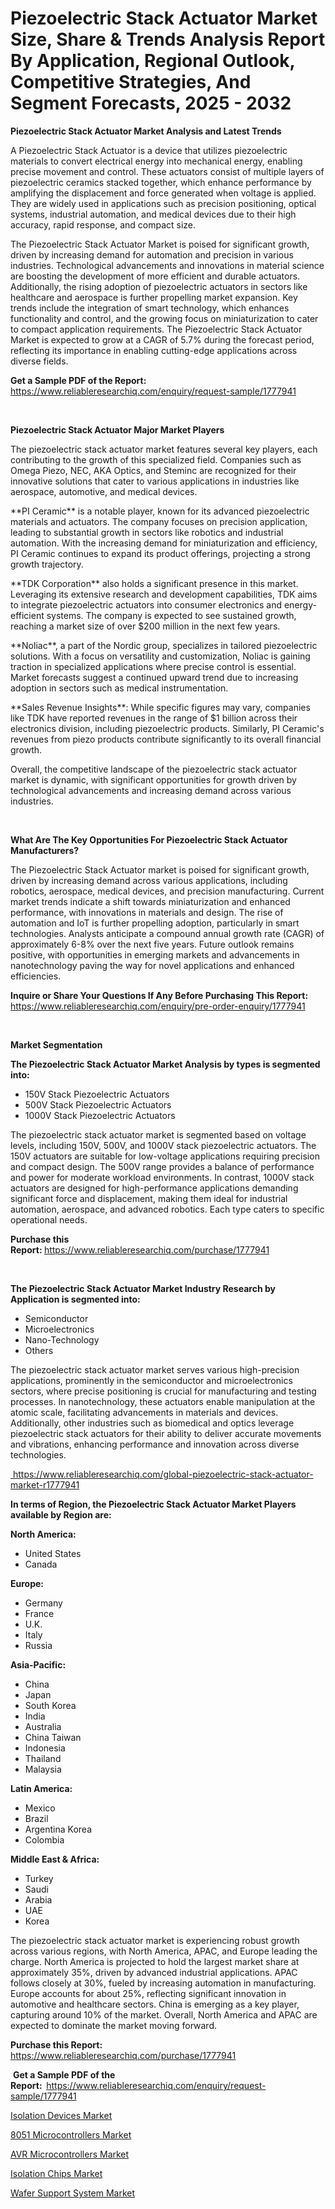 <p><h1>Piezoelectric Stack Actuator Market Size, Share & Trends Analysis Report By Application, Regional Outlook, Competitive Strategies, And Segment Forecasts, 2025 - 2032</h1></p><p><strong>Piezoelectric Stack Actuator Market Analysis and Latest Trends</strong></p>
<p><p>A Piezoelectric Stack Actuator is a device that utilizes piezoelectric materials to convert electrical energy into mechanical energy, enabling precise movement and control. These actuators consist of multiple layers of piezoelectric ceramics stacked together, which enhance performance by amplifying the displacement and force generated when voltage is applied. They are widely used in applications such as precision positioning, optical systems, industrial automation, and medical devices due to their high accuracy, rapid response, and compact size.</p><p>The Piezoelectric Stack Actuator Market is poised for significant growth, driven by increasing demand for automation and precision in various industries. Technological advancements and innovations in material science are boosting the development of more efficient and durable actuators. Additionally, the rising adoption of piezoelectric actuators in sectors like healthcare and aerospace is further propelling market expansion. Key trends include the integration of smart technology, which enhances functionality and control, and the growing focus on miniaturization to cater to compact application requirements. The Piezoelectric Stack Actuator Market is expected to grow at a CAGR of 5.7% during the forecast period, reflecting its importance in enabling cutting-edge applications across diverse fields.</p></p>
<p><strong>Get a Sample PDF of the Report:&nbsp;</strong> <a href="https://www.reliableresearchiq.com/enquiry/request-sample/1777941?utm_campaign=104&utm_medium=2&utm_source=Github&utm_content=ia&utm_term=06042025&utm_id=piezoelectric-stack-actuator">https://www.reliableresearchiq.com/enquiry/request-sample/1777941</a></p>
<p>&nbsp;</p>
<p><strong>Piezoelectric Stack Actuator Major Market Players</strong></p>
<p><p>The piezoelectric stack actuator market features several key players, each contributing to the growth of this specialized field. Companies such as Omega Piezo, NEC, AKA Optics, and Steminc are recognized for their innovative solutions that cater to various applications in industries like aerospace, automotive, and medical devices.</p><p>**PI Ceramic** is a notable player, known for its advanced piezoelectric materials and actuators. The company focuses on precision application, leading to substantial growth in sectors like robotics and industrial automation. With the increasing demand for miniaturization and efficiency, PI Ceramic continues to expand its product offerings, projecting a strong growth trajectory.</p><p>**TDK Corporation** also holds a significant presence in this market. Leveraging its extensive research and development capabilities, TDK aims to integrate piezoelectric actuators into consumer electronics and energy-efficient systems. The company is expected to see sustained growth, reaching a market size of over $200 million in the next few years.</p><p>**Noliac**, a part of the Nordic group, specializes in tailored piezoelectric solutions. With a focus on versatility and customization, Noliac is gaining traction in specialized applications where precise control is essential. Market forecasts suggest a continued upward trend due to increasing adoption in sectors such as medical instrumentation.</p><p>**Sales Revenue Insights**: While specific figures may vary, companies like TDK have reported revenues in the range of $1 billion across their electronics division, including piezoelectric products. Similarly, PI Ceramic's revenues from piezo products contribute significantly to its overall financial growth.</p><p>Overall, the competitive landscape of the piezoelectric stack actuator market is dynamic, with significant opportunities for growth driven by technological advancements and increasing demand across various industries.</p></p>
<p>&nbsp;</p>
<p><strong>What Are The Key Opportunities For Piezoelectric Stack Actuator Manufacturers?</strong></p>
<p><p>The Piezoelectric Stack Actuator market is poised for significant growth, driven by increasing demand across various applications, including robotics, aerospace, medical devices, and precision manufacturing. Current market trends indicate a shift towards miniaturization and enhanced performance, with innovations in materials and design. The rise of automation and IoT is further propelling adoption, particularly in smart technologies. Analysts anticipate a compound annual growth rate (CAGR) of approximately 6-8% over the next five years. Future outlook remains positive, with opportunities in emerging markets and advancements in nanotechnology paving the way for novel applications and enhanced efficiencies.</p></p>
<p><strong>Inquire or Share Your Questions If Any Before Purchasing This Report:</strong> <a href="https://www.reliableresearchiq.com/enquiry/pre-order-enquiry/1777941?utm_campaign=104&utm_medium=2&utm_source=Github&utm_content=ia&utm_term=06042025&utm_id=piezoelectric-stack-actuator">https://www.reliableresearchiq.com/enquiry/pre-order-enquiry/1777941</a></p>
<p>&nbsp;</p>
<p><strong>Market Segmentation</strong></p>
<p><strong>The Piezoelectric Stack Actuator Market Analysis by types is segmented into:</strong></p>
<p><ul><li>150V Stack Piezoelectric Actuators</li><li>500V Stack Piezoelectric Actuators</li><li>1000V Stack Piezoelectric Actuators</li></ul></p>
<p><p>The piezoelectric stack actuator market is segmented based on voltage levels, including 150V, 500V, and 1000V stack piezoelectric actuators. The 150V actuators are suitable for low-voltage applications requiring precision and compact design. The 500V range provides a balance of performance and power for moderate workload environments. In contrast, 1000V stack actuators are designed for high-performance applications demanding significant force and displacement, making them ideal for industrial automation, aerospace, and advanced robotics. Each type caters to specific operational needs.</p></p>
<p><strong>Purchase this Report:&nbsp;</strong><a href="https://www.reliableresearchiq.com/purchase/1777941?utm_campaign=104&utm_medium=2&utm_source=Github&utm_content=ia&utm_term=06042025&utm_id=piezoelectric-stack-actuator">https://www.reliableresearchiq.com/purchase/1777941</a></p>
<p>&nbsp;</p>
<p><strong>The Piezoelectric Stack Actuator Market Industry Research by Application is segmented into:</strong></p>
<p><ul><li>Semiconductor</li><li>Microelectronics</li><li>Nano-Technology</li><li>Others</li></ul></p>
<p><p>The piezoelectric stack actuator market serves various high-precision applications, prominently in the semiconductor and microelectronics sectors, where precise positioning is crucial for manufacturing and testing processes. In nanotechnology, these actuators enable manipulation at the atomic scale, facilitating advancements in materials and devices. Additionally, other industries such as biomedical and optics leverage piezoelectric stack actuators for their ability to deliver accurate movements and vibrations, enhancing performance and innovation across diverse technologies.</p></p>
<p><a href="https://www.reliableresearchiq.com/global-piezoelectric-stack-actuator-market-r1777941?utm_campaign=104&utm_medium=2&utm_source=Github&utm_content=ia&utm_term=06042025&utm_id=piezoelectric-stack-actuator">&nbsp;https://www.reliableresearchiq.com/global-piezoelectric-stack-actuator-market-r1777941</a></p>
<p><strong>In terms of Region, the Piezoelectric Stack Actuator Market Players available by Region are:</strong></p>
<p>
    <p> <strong> North America: </strong>
        <ul>
            <li>United States</li>
            <li>Canada</li>
        </ul>
        </p> 
    <p> <strong> Europe: </strong>
        <ul>
            <li>Germany</li>
            <li>France</li>
            <li>U.K.</li>
            <li>Italy</li>
            <li>Russia</li>
        </ul>
        </p> 
    <p> <strong> Asia-Pacific: </strong>
        <ul>
            <li>China</li>
            <li>Japan</li>
            <li>South Korea</li>
            <li>India</li>
            <li>Australia</li>
            <li>China Taiwan</li>
            <li>Indonesia</li>
            <li>Thailand</li>
            <li>Malaysia</li>
        </ul>
        </p> 
    <p> <strong> Latin America: </strong>
        <ul>
            <li>Mexico</li>
            <li>Brazil</li>
            <li>Argentina Korea</li>
            <li>Colombia</li>
        </ul>
        </p> 
    <p> <strong> Middle East & Africa: </strong>
        <ul>
            <li>Turkey</li>
            <li>Saudi</li>
            <li>Arabia</li>
            <li>UAE</li>
            <li>Korea</li>
        </ul>
    </p>
    </p>
<p><p>The piezoelectric stack actuator market is experiencing robust growth across various regions, with North America, APAC, and Europe leading the charge. North America is projected to hold the largest market share at approximately 35%, driven by advanced industrial applications. APAC follows closely at 30%, fueled by increasing automation in manufacturing. Europe accounts for about 25%, reflecting significant innovation in automotive and healthcare sectors. China is emerging as a key player, capturing around 10% of the market. Overall, North America and APAC are expected to dominate the market moving forward.</p></p>
<p><strong>Purchase this Report: </strong><a href="https://www.reliableresearchiq.com/purchase/1777941?utm_campaign=104&utm_medium=2&utm_source=Github&utm_content=ia&utm_term=06042025&utm_id=piezoelectric-stack-actuator">https://www.reliableresearchiq.com/purchase/1777941</a></p>
<p>&nbsp;<strong>Get a Sample PDF of the Report:&nbsp;&nbsp;</strong><a href="https://www.reliableresearchiq.com/enquiry/request-sample/1777941?utm_campaign=104&utm_medium=2&utm_source=Github&utm_content=ia&utm_term=06042025&utm_id=piezoelectric-stack-actuator">https://www.reliableresearchiq.com/enquiry/request-sample/1777941</a></p>
<p><strong></strong></p>
<p><p><a href="https://github.com/nedzazollo74/Market-Research-Report-List-1/blob/main/isolation-devices-market.md?utm_campaign=104&utm_medium=2&utm_source=Github&utm_content=ia&utm_term=06042025&utm_id=piezoelectric-stack-actuator">Isolation Devices Market</a></p><p><a href="https://github.com/cavushjla/Market-Research-Report-List-1/blob/main/8051-microcontrollers-market.md?utm_campaign=104&utm_medium=2&utm_source=Github&utm_content=ia&utm_term=06042025&utm_id=piezoelectric-stack-actuator">8051 Microcontrollers Market</a></p><p><a href="https://github.com/evraltandre36/Market-Research-Report-List-1/blob/main/avr-microcontrollers-market.md?utm_campaign=104&utm_medium=2&utm_source=Github&utm_content=ia&utm_term=06042025&utm_id=piezoelectric-stack-actuator">AVR Microcontrollers Market</a></p><p><a href="https://github.com/hoppeellia6b/Market-Research-Report-List-1/blob/main/isolation-chips-market.md?utm_campaign=104&utm_medium=2&utm_source=Github&utm_content=ia&utm_term=06042025&utm_id=piezoelectric-stack-actuator">Isolation Chips Market</a></p><p><a href="https://github.com/kleyderoomes/Market-Research-Report-List-1/blob/main/wafer-support-system-market.md?utm_campaign=104&utm_medium=2&utm_source=Github&utm_content=ia&utm_term=06042025&utm_id=piezoelectric-stack-actuator">Wafer Support System Market</a></p></p>